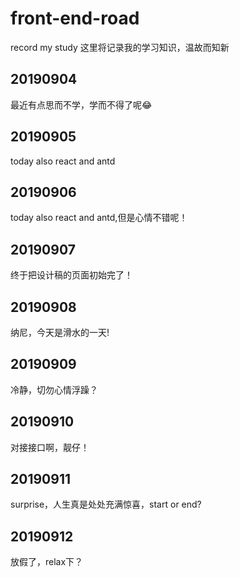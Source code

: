 # front-end-road
record my study
这里将记录我的学习知识，温故而知新

## 20190904
最近有点思而不学，学而不得了呢😂
## 20190905
today also react and antd
## 20190906
today also react and antd,但是心情不错呢！
## 20190907
终于把设计稿的页面初始完了！
## 20190908
纳尼，今天是滑水的一天!
## 20190909
冷静，切勿心情浮躁？
## 20190910
对接接口啊，靓仔！
## 20190911
surprise，人生真是处处充满惊喜，start or end?
## 20190912
放假了，relax下？
